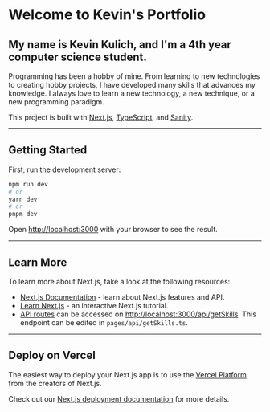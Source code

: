 # Welcome to Kevin's Portfolio

## My name is Kevin Kulich, and I'm a 4th year computer science student.

Programming has been a hobby of mine. From learning to new technologies to creating hobby projects, I have developed many skills that advances my knowledge. I always love to learn a new technology, a new technique, or a new programming paradigm.

This project is built with [Next.js](https://nextjs.org/), [TypeScript](https://www.typescriptlang.org/), and [Sanity](https://www.sanity.io/studio).

---

## Getting Started

First, run the development server:

```bash
npm run dev
# or
yarn dev
# or
pnpm dev
```

Open [http://localhost:3000](http://localhost:3000) with your browser to see the result.

---

## Learn More

To learn more about Next.js, take a look at the following resources:

- [Next.js Documentation](https://nextjs.org/docs) - learn about Next.js features and API.
- [Learn Next.js](https://nextjs.org/learn) - an interactive Next.js tutorial.
- [API routes](https://nextjs.org/docs/api-routes/introduction) can be accessed on [http://localhost:3000/api/getSkills](http://localhost:3000/api/hello). This endpoint can be edited in `pages/api/getSkills.ts`.

---

## Deploy on Vercel

The easiest way to deploy your Next.js app is to use the [Vercel Platform](https://vercel.com/new?utm_medium=default-template&filter=next.js&utm_source=create-next-app&utm_campaign=create-next-app-readme) from the creators of Next.js.

Check out our [Next.js deployment documentation](https://nextjs.org/docs/deployment) for more details.
